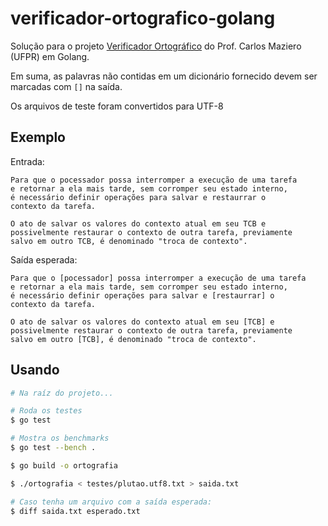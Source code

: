 # verificador-ortografico-golang

Solução para o projeto [Verificador Ortográfico](http://wiki.inf.ufpr.br/maziero/doku.php?id=prog2:verificador_ortografico) do Prof. Carlos Maziero (UFPR) em Golang.

Em suma, as palavras não contidas em um dicionário fornecido devem ser marcadas com `[]` na saída.

Os arquivos de teste foram convertidos para UTF-8

## Exemplo

Entrada:

```
Para que o pocessador possa interromper a execução de uma tarefa
e retornar a ela mais tarde, sem corromper seu estado interno,
é necessário definir operações para salvar e restaurrar o
contexto da tarefa.

O ato de salvar os valores do contexto atual em seu TCB e
possivelmente restaurar o contexto de outra tarefa, previamente
salvo em outro TCB, é denominado "troca de contexto".
```

Saída esperada:

```
Para que o [pocessador] possa interromper a execução de uma tarefa
e retornar a ela mais tarde, sem corromper seu estado interno,
é necessário definir operações para salvar e [restaurrar] o
contexto da tarefa.

O ato de salvar os valores do contexto atual em seu [TCB] e
possivelmente restaurar o contexto de outra tarefa, previamente
salvo em outro [TCB], é denominado "troca de contexto".
```

## Usando

```bash
# Na raíz do projeto...

# Roda os testes
$ go test

# Mostra os benchmarks
$ go test --bench .

$ go build -o ortografia

$ ./ortografia < testes/plutao.utf8.txt > saida.txt

# Caso tenha um arquivo com a saída esperada:
$ diff saida.txt esperado.txt

```
